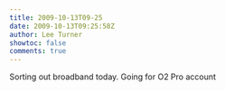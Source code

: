 ```yaml
---
title: 2009-10-13T09-25
date: 2009-10-13T09:25:58Z
author: Lee Turner
showtoc: false
comments: true
---
```


Sorting out broadband today.  Going for O2 Pro account

